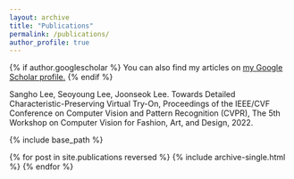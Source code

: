 ```yaml
---
layout: archive
title: "Publications"
permalink: /publications/
author_profile: true
---
```


{% if author.googlescholar %}
  You can also find my articles on <u><a href="{{author.googlescholar}}">my Google Scholar profile</a>.</u>
{% endif %}

Sangho Lee, Seoyoung Lee, Joonseok Lee. Towards Detailed Characteristic-Preserving Virtual Try-On, Proceedings of the IEEE/CVF Conference on Computer Vision and Pattern Recognition (CVPR), The 5th Workshop on Computer Vision for Fashion, Art, and Design, 2022.

{% include base_path %}

{% for post in site.publications reversed %}
  {% include archive-single.html %}
{% endfor %}
